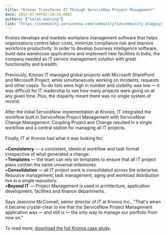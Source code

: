 ```yaml
---
title: "Kronos Transforms IT Through ServiceNow Project Management"
date: 2013-07-09T02:10:24.000Z
authors: ["sarah.manning"]
link: "https://community.servicenow.com/community?id=community_blog&sys_id=ca1e226ddbd0dbc01dcaf3231f96198e"
---
```

<p>Kronos develops and markets workplace management software that helps organizations control labor costs, minimize compliance risk and improve workforce productivity. In order to develop business intelligence software, build data warehouse applications and implement new facilities in India, the company needed an IT service management solution with great functionality and breadth.<br /><br />Previously, Kronos IT managed global projects with Microsoft SharePoint and Microsoft Project, while simultaneously working on incidents, requests and other cases. To-do lists were high in number and visibility was low — it was difficult for IT leadership to see how many projects were going on at any given time. Plus, the disparity meant there was no single system of record. <br /><br />After the initial ServiceNow implementation at Kronos, IT integrated the workflow built in ServiceNow Project Management with ServiceNow Change Management. Coupling Project and Change resulted in a single workflow and a central station for managing all IT projects. <br /><br />Finally, IT at Kronos had what it was looking for:<br /><br />•<b>Consistency</b> — a consistent, identical workflow and task format irrespective of what generated a change.<br />•<b>Templates</b> — the team can rely on templates to ensure that all IT project plans contain the same universal milestones.<br />•<b>Consolidation</b> — all IT project work is consolidated across the enterprise. Resource management, task management, aging and workload distribution live in a single repository.<br />•<b>Beyond IT</b> — Project Management is used in architecture, application development, facilities and finance departments.<br /><br />Says Jeannine McConnell, senior director of IT at Kronos Inc., "That's when it became crystal-clear to me that the ServiceNow Project Management application was — and still is — the only way to manage our portfolio from now on." <br /><br />To read more, <a title="w.servicenow.com/knowledge.do?sysparm_document_key=kb_knowledge,d1c3b0f06f310140dbd4ddef6f3ee4a4" href="http://www.servicenow.com/knowledge.do?sysparm_document_key=kb_knowledge,d1c3b0f06f310140dbd4ddef6f3ee4a4">download the full Kronos case study</a>.</p>
